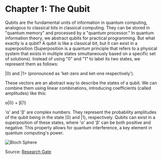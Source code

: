 # Chapter 1: The Qubit

Qubits are the fundamental units of information in quantum computing, analogous to classical bits in classical computing. They can be stored in "quantum memory" and processed by a "quantum processor." In quantum information theory, we abstract qubits for practical programming. But what exactly is a qubit?
A qubit is like a classical bit, but it can exist in a superposition (Superposition is a quantum principle that refers to a physical system that exists in multiple states simultaneously based on a specific set of solutions). Instead of using "0" and "1" to label its two states, we represent them as follows:

|0⟩ and |1> (pronounced as 'ket-zero and ket-one respectively').

These vectors are an abstract way to describe the states of a qubit. We can combine them using linear combinations, introducing coefficients (called amplitudes) like this:

α|0⟩ + β|1⟩

'α' and 'β' are complex numbers. They represent the probability amplitudes of the qubit being in the state |0⟩ and |1⟩, respectively. Qubits can exist in a superposition of these states, where 'α' and 'β' can be both positive and negative. This property allows for quantum interference, a key element in quantum computing's power.

![Bloch Sphere](../figures/bloch_sphere.png)

Source: [Research Gate](https://www.researchgate.net/figure/The-Bloch-sphere-provides-a-useful-means-of-visualizing-the-state-of-a-single-qubit-and_fig1_335028508)
